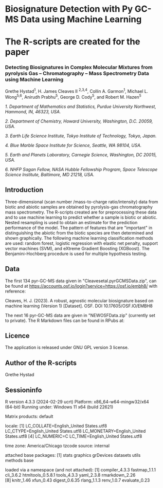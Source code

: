 # Biosignature Detection with Py GC-MS Data using Machine Learning

# The R-scripts are created for the paper

### Detecting Biosignatures in Complex Molecular Mixtures from pyrolysis Gas – Chromatography – Mass Spectrometry Data using Machine Learning

Grethe Hystad<sup>1</sup>, H. James Cleaves II <sup>2,3,4</sup>, Collin A. Garmon<sup>1</sup>, Michael L. Wong<sup>5,6</sup>, Anirudh Prabhu<sup>5</sup>, George D. Cody<sup>5</sup>, and Robert M. Hazen<sup>5</sup>

 *1. Department of Mathematics and Statistics, Purdue University Northwest, Hammond, IN, 46323, USA.*
 
 *2. Department of Chemistry, Howard University, Washington, D.C. 20059, USA.*
 
 *3. Earth Life Science Institute, Tokyo Institute of Technology, Tokyo, Japan.*
 
 *4. Blue Marble Space Institute for Science, Seattle, WA 98104, USA.*
 
 *5. Earth and Planets Laboratory, Carnegie Science, Washington, DC 20015, USA.*
 
 *6. NHFP Sagan Fellow, NASA Hubble Fellowship Program, Space Telescope Science Institute, Baltimore, MD 21218, USA.*

## Introduction
Three-dimensional (scan number /mass-to-charge ratio/intensity) data from biotic and abiotic samples are obtained by pyrolysis-gas chromatography mass spectrometry. The R-scripts created are for preprocessing these data and to use machine learning to predict whether a sample is biotic or abiotic. Nested resampling is used to obtain an estimate for the prediction performance of the model. The pattern of features that are "important" in distinguishing the abiotic from the biotic species are then determined and shown graphically.
The following machine learning classification methods are used: random forest, logistic regression with elastic net penalty, support vector machines (SVM), and eXtreme Gradient Boosting (XGBoost). The Benjamini-Hochberg procedure is used for multiple hypothesis testing. 

## Data
The first 134 pyr-GC-MS data given in "Cleavesetal.pyrGCMSData.zip", can be found at https://accounts.osf.io/login?service=https://osf.io/embh8/ with reference:

Cleaves, H. J. (2023). A robust, agnostic molecular biosignature based on machine learning (Version 1) [Dataset]. OSF. DOI 10.17605/OSF.IO/EMBH8

The next 16 pyr-GC-MS data are given in "NEWOSFData.zip" (currently set to private).
The R Markdown files can be found in RPubs at:  

## Licence
The application is released under GNU GPL version 3 license.

## Author of the R-scripts
Grethe Hystad

## Sessioninfo

R version 4.3.3 (2024-02-29 ucrt)
Platform: x86_64-w64-mingw32/x64 (64-bit)
Running under: Windows 11 x64 (build 22621)

Matrix products: default


locale:
[1] LC_COLLATE=English_United States.utf8  LC_CTYPE=English_United States.utf8    LC_MONETARY=English_United States.utf8
[4] LC_NUMERIC=C                           LC_TIME=English_United States.utf8    

time zone: America/Chicago
tzcode source: internal

attached base packages:
[1] stats     graphics  grDevices datasets  utils     methods   base     

loaded via a namespace (and not attached):
 [1] compiler_4.3.3    fastmap_1.1.1     cli_3.6.2         htmltools_0.5.8.1 tools_4.3.3       yaml_2.3.8        rmarkdown_2.26   
 [8] knitr_1.46        xfun_0.43         digest_0.6.35     rlang_1.1.3       renv_1.0.7        evaluate_0.23    

 
